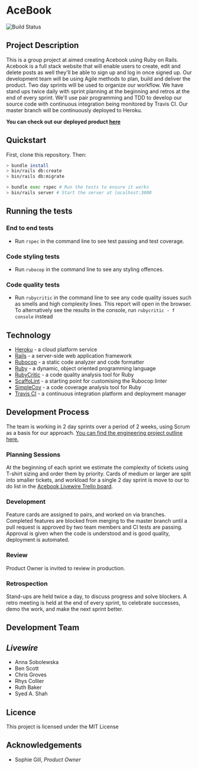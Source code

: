 # AceBook

![Build Status](https://api.travis-ci.org/bengscott2/acebook-livewire.svg?branch=master)

## Project Description

This is a group project at aimed creating Acebook using Ruby on Rails. Acebook is a full stack website that will enable users to create, edit and delete posts as well they'll be able to sign up and log in once signed up. Our development team will be using Agile methods to plan, build and deliver the product. Two day sprints will be used to organize our workflow. We have stand ups twice daily with sprint planning at the beginning and retros at the end of every sprint. We'll use pair programming and TDD to develop our source code with continuous integration being monitored by Travis CI. Our master branch will be continuously deployed to Heroku.

**You can check out our deployed product [here](http://acebook-livewire.herokuapp.com/)**


## Quickstart

First, clone this repository. Then:

```bash
> bundle install
> bin/rails db:create
> bin/rails db:migrate

> bundle exec rspec # Run the tests to ensure it works
> bin/rails server # Start the server at localhost:3000
```

## Running the tests

### End to end tests

- Run `rspec` in the command line to see test passing and test coverage.

### Code styling tests

- Run `rubocop` in the command line to see any styling offences.
### Code quality tests

- Run `rubycritic` in the command line to see any code quality issues such as smells and high complexity lines. This report will open in the browser. To alternatively see the results in the console, run `rubycritic - f console` instead
## Technology

- [Heroku](https://www.heroku.com/) - a cloud platform service
- [Rails](https://rubyonrails.org/) - a server-side web application framework
- [Rubocop](https://rubocop.readthedocs.io/en/stable/) - a static code analyzer and code formatter
- [Ruby](https://www.ruby-lang.org/en/) - a dynamic, object oriented programming language
- [RubyCritic](https://github.com/whitesmith/rubycritic) - a code quality analysis tool for Ruby
- [ScaffoLint](https://github.com/makersacademy/scaffolint) - a starting point for customising the Rubocop linter
- [SimpleCov](https://github.com/colszowka/simplecov) - a code coverage analysis tool for Ruby
- [Travis CI](https://travis-ci.org/) - a continuous integration platform and deployment manager

## Development Process

The team is working in 2 day sprints over a period of 2 weeks, using Scrum as a basis for our approach.
[You can find the engineering project outline here.](https://github.com/makersacademy/course/tree/master/engineering_projects/rails)

### Planning Sessions

At the beginning of each sprint we estimate the complexity of tickets using T-shirt sizing and order them by priority. Cards of medium or larger are split into smaller tickets, and workload for a single 2 day sprint is move to our to do list in the [Acebook Livewire Trello board](https://trello.com/b/5gfCOsG0/acebook-livewire).

### Development

Feature cards are assigned to pairs, and worked on via branches.  Completed features are blocked from merging to the master branch until a pull request is approved by two team members and CI tests are passing.  Approval is given when the code is understood and is good quality, deployment is automated.

### Review

Product Owner is invited to review in production.

### Retrospection

Stand-ups are held twice a day, to discuss progress and solve blockers. A retro meeting is held at the end of every sprint, to celebrate successes, demo the work, and make the next sprint better.

## Development Team

_Livewire_
-----------

- Anna Sobolewska
- Ben Scott
- Chris Groves
- Rhys Collier
- Ruth Baker
- Syed A. Shah

## Licence

This project is licensed under the MIT License

## Acknowledgements

- Sophie Gill, _Product Owner_
